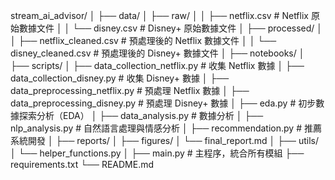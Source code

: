 stream_ai_advisor/
│
├── data/
│   ├── raw/
│   │   ├── netflix.csv       # Netflix 原始數據文件
│   │   └── disney.csv        # Disney+ 原始數據文件
│   ├── processed/
│   │   ├── netflix_cleaned.csv  # 預處理後的 Netflix 數據文件
│   │   └── disney_cleaned.csv   # 預處理後的 Disney+ 數據文件
│
├── notebooks/
│
├── scripts/
│   ├── data_collection_netflix.py     # 收集 Netflix 數據
│   ├── data_collection_disney.py      # 收集 Disney+ 數據
│   ├── data_preprocessing_netflix.py  # 預處理 Netflix 數據
│   ├── data_preprocessing_disney.py   # 預處理 Disney+ 數據
│   ├── eda.py                         # 初步數據探索分析（EDA）
│   ├── data_analysis.py               # 數據分析
│   ├── nlp_analysis.py                # 自然語言處理與情感分析
│   ├── recommendation.py              # 推薦系統開發
│
├── reports/
│   ├── figures/
│   └── final_report.md
│
├── utils/
│   └── helper_functions.py
│
├── main.py  # 主程序，統合所有模組
├── requirements.txt
└── README.md
